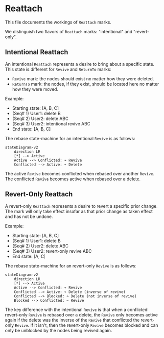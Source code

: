 # Reattach

This file documents the workings of `Reattach` marks.

We distinguish two flavors of `Reattach` marks: "intentional" and "revert-only".

## Intentional Reattach

An intentional `Reattach` represents a desire to bring about a specific state.
This state is different for `Revive` and `ReturnTo` marks:

-   `Revive` mark: the nodes should exist no matter how they were deleted.
-   `ReturnTo` mark: the nodes, if they exist, should be located here no matter how they were moved.

Example:

-   Starting state: [A, B, C]
-   (Seq# 1) User1: delete B
-   (Seq# 2) User2: delete ABC
-   (Seq# 3) User2: intentional revive ABC
-   End state: [A, B, C]

The rebase state-machine for an intentional `Revive` is as follows:

```mermaid
stateDiagram-v2
    direction LR
    [*] --> Active
    Active --> Conflicted: ↷ Revive
    Conflicted --> Active: ↷ Delete
```

The active `Revive` becomes conflicted when rebased over another `Revive`.
The conflicted `Revive` becomes active when rebased over a delete.

## Revert-Only Reattach

A revert-only `Reattach` represents a desire to revert a specific prior change.
The mark will only take effect insofar as that prior change as taken effect and has not be undone.

Example:

-   Starting state: [A, B, C]
-   (Seq# 1) User1: delete B
-   (Seq# 2) User2: delete ABC
-   (Seq# 3) User2: revert-only revive ABC
-   End state: [A, C]

The rebase state-machine for an revert-only `Revive` is as follows:

```mermaid
stateDiagram-v2
    direction LR
    [*] --> Active
    Active --> Conflicted: ↷ Revive
    Conflicted --> Active: ↷ Delete (inverse of revive)
    Conflicted --> Blocked: ↷ Delete (not inverse of revive)
    Blocked --> Conflicted: ↷ Revive
```

The key difference with the intentional `Revive` is that when a conflicted revert-only `Revive` is rebased over a delete,
the `Revive` only becomes active again if the delete was the inverse of the `Revive` that conflicted the revert-only `Revive`.
If it isn't, then the revert-only `Revive` becomes blocked and can only be unblocked by the nodes being revived again.
